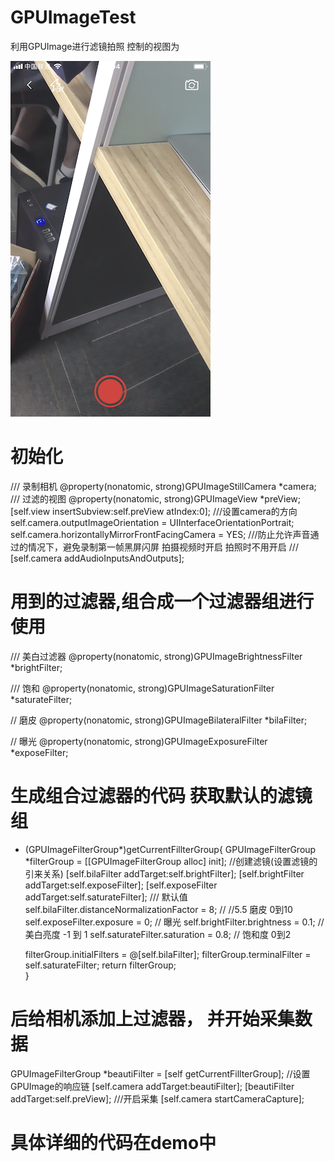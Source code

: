 # GPUImageTest
利用GPUImage进行滤镜拍照
控制的视图为

 ![image](https://github.com/xc19930909yu/GPUImageTest/blob/master/xaioguopaizhao.PNG) 

# 初始化
/// 录制相机
@property(nonatomic, strong)GPUImageStillCamera *camera;
/// 过滤的视图
@property(nonatomic, strong)GPUImageView *preView;
[self.view insertSubview:self.preView atIndex:0];
///设置camera的方向
self.camera.outputImageOrientation =  UIInterfaceOrientationPortrait;
self.camera.horizontallyMirrorFrontFacingCamera = YES;
///防止允许声音通过的情况下，避免录制第一帧黑屏闪屏  拍摄视频时开启 拍照时不用开启
/// [self.camera addAudioInputsAndOutputs];

# 用到的过滤器,组合成一个过滤器组进行使用 
/// 美白过滤器
@property(nonatomic, strong)GPUImageBrightnessFilter *brightFilter;

/// 饱和
@property(nonatomic, strong)GPUImageSaturationFilter *saturateFilter;

// 磨皮
@property(nonatomic, strong)GPUImageBilateralFilter *bilaFilter;

// 曝光
@property(nonatomic, strong)GPUImageExposureFilter *exposeFilter;

# 生成组合过滤器的代码 获取默认的滤镜组
- (GPUImageFilterGroup*)getCurrentFillterGroup{
    GPUImageFilterGroup *filterGroup = [[GPUImageFilterGroup alloc] init];
    //创建滤镜(设置滤镜的引来关系)
    [self.bilaFilter addTarget:self.brightFilter];
    [self.brightFilter addTarget:self.exposeFilter];
    [self.exposeFilter addTarget:self.saturateFilter];
    /// 默认值
    self.bilaFilter.distanceNormalizationFactor = 8; // //5.5  磨皮 0到10
    self.exposeFilter.exposure = 0;  // 曝光
    self.brightFilter.brightness = 0.1; // 美白亮度 -1 到 1
    self.saturateFilter.saturation = 0.8;  // 饱和度 0到2
    
    filterGroup.initialFilters = @[self.bilaFilter];
    filterGroup.terminalFilter = self.saturateFilter;
    return filterGroup;  
}
# 后给相机添加上过滤器， 并开始采集数据
 GPUImageFilterGroup *beautiFilter = [self
                                         getCurrentFillterGroup];
     //设置GPUImage的响应链
    [self.camera addTarget:beautiFilter];
    [beautiFilter addTarget:self.preView];
    ///开启采集
    [self.camera startCameraCapture];
    
# 具体详细的代码在demo中
